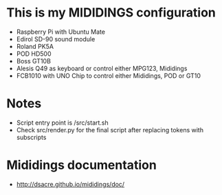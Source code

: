 # This is my MIDIDINGS configuration
* Raspberry Pi with Ubuntu Mate 
* Edirol SD-90 sound module 
* Roland PK5A 
* POD HD500
* Boss GT10B 
* Alesis Q49 as keyboard or control either MPG123, Mididings
* FCB1010 with UNO Chip to control either Mididings, POD or GT10

# Notes
* Script entry point is /src/start.sh
* Check src/render.py for the final script after replacing tokens with subscripts

# Mididings documentation
* http://dsacre.github.io/mididings/doc/
